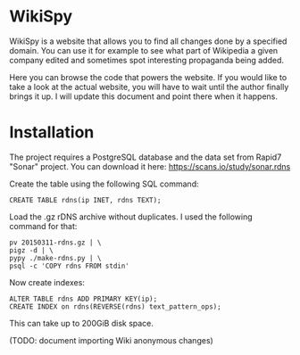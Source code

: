 WikiSpy
=======

WikiSpy is a website that allows you to find all changes done by a specified
domain. You can use it for example to see what part of Wikipedia a given
company edited and sometimes spot interesting propaganda being added.

Here you can browse the code that powers the website. If you would like to take
a look at the actual website, you will have to wait until the author finally
brings it up. I will update this document and point there when it happens.

Installation
============

The project requires a PostgreSQL database and the data set from Rapid7 "Sonar"
project. You can download it here: https://scans.io/study/sonar.rdns

Create the table using the following SQL command:

```
CREATE TABLE rdns(ip INET, rdns TEXT);
```

Load the .gz rDNS archive without duplicates. I used the following command for
that:

```
pv 20150311-rdns.gz | \
pigz -d | \
pypy ./make-rdns.py | \
psql -c 'COPY rdns FROM stdin'
```

Now create indexes:

```
ALTER TABLE rdns ADD PRIMARY KEY(ip);
CREATE INDEX on rdns(REVERSE(rdns) text_pattern_ops);
```

This can take up to 200GiB disk space.

(TODO: document importing Wiki anonymous changes)
